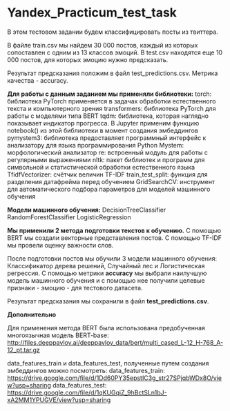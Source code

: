 # Yandex_Practicum_test_task

В этом тестовом задании будем классифицировать посты из твиттера.

В файле train.csv мы найдем 30 000 постов, каждый из которых сопоставлен с одним из 13 классов эмоций.
В test.csv находятся еще 10 000 постов, для которых эмоцию нужно предсказать.

Результат предсказания положим в файл test_predictions.csv.
Метрика качества - accuracy.

**Для работы с данным заданием мы применяли библиотеки:**
torch: библиотека PyTorch применяется в задачах обработки естественного текста и компьютерного зрения
transformers: библиотека PyTorch для работы с моделями типа BERT
tqdm: библиотека, которая наглядно показывает индикатор прогресса. В Jupyter применим функцию notebook() из этой библиотеки в момент создания эмбеддингов
pymystem3: библиотека предоставляет программный интерфейс к анализатору для языка программирования Python
Mystem: морфологический анализатор
re: встроенный модуль для работы с регулярными выражениями
nltk: пакет библиотек и программ для символьной и статистической обработки естественного языка
TfidfVectorizer: счётчик величин TF-IDF
train_test_split: функция для разделения датафрейма перед обучением
GridSearchCV: инструмент для автоматического подбора параметров для моделей машинного обучения

**Модели машинного обучения:**
DecisionTreeClassifier
RandomForestClassifier
LogisticRegression

**Мы применили 2 метода подготовки текстов к обучению.**
С помощью BERT мы создали векторные представления постов.
С помощью TF-IDF мы провели оценку важности слов.

После подготовки постов мы обучили 3 модели машинного обучения: Классификатор дерева решений, Случайный лес и Логистическая регрессия.
С помощью метрики **accuracy** мы выбрали наилучшую модель машинного обучения и с помощью нее получили целевые признаки - эмоцию - для тестового датасета.

Результат предсказания мы сохранили в файл **test_predictions.csv**.

**Дополнительно**

Для применения метода BERT была использована предобученная многоязычная модель BERT-base: http://files.deeppavlov.ai/deeppavlov_data/bert/multi_cased_L-12_H-768_A-12_pt.tar.gz

data_features_train и data_features_test, полученные путем создания эмбеддингов можно посмотреть:
data_features_train: https://drive.google.com/file/d/1Dd60PY35epstIC3g_str27SPjqbWDx8O/view?usp=sharing
data_features_test: https://drive.google.com/file/d/1qKUGqiZ_9hBctSLn1bJ-xA2MM1YPUGVE/view?usp=sharing
